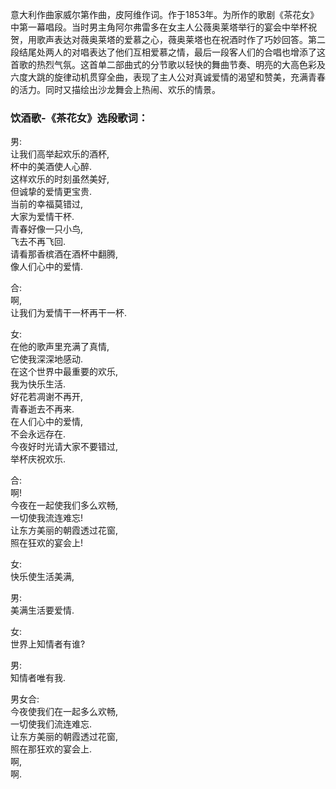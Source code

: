 

意大利作曲家威尔第作曲，皮阿维作词。作于1853年。为所作的歌剧《茶花女》中第一幕唱段。当时男主角阿尔弗雷多在女主人公薇奥莱塔举行的宴会中举杯祝贺，用歌声表达对薇奥莱塔的爱慕之心，薇奥莱塔也在祝酒时作了巧妙回答。第二段结尾处两人的对唱表达了他们互相爱慕之情，最后一段客人们的合唱也增添了这首歌的热烈气氛。这首单二部曲式的分节歌以轻快的舞曲节奏、明亮的大高色彩及六度大跳的旋律动机贯穿全曲，表现了主人公对真诚爱情的渴望和赞美，充满青春的活力。同时又描绘出沙龙舞会上热闹、欢乐的情景。

### 饮酒歌-《茶花女》选段歌词：

男:  
让我们高举起欢乐的酒杯,  
杯中的美酒使人心醉.  
这样欢乐的时刻虽然美好,  
但诚挚的爱情更宝贵.  
当前的幸福莫错过,  
大家为爱情干杯.  
青春好像一只小鸟,  
飞去不再飞回.  
请看那香槟酒在酒杯中翻腾,  
像人们心中的爱情.

合:  
啊,  
让我们为爱情干一杯再干一杯.

女:  
在他的歌声里充满了真情,  
它使我深深地感动.  
在这个世界中最重要的欢乐,  
我为快乐生活.  
好花若凋谢不再开,  
青春逝去不再来.  
在人们心中的爱情,  
不会永远存在.  
今夜好时光请大家不要错过,  
举杯庆祝欢乐.

合:  
啊!  
今夜在一起使我们多么欢畅,  
一切使我流连难忘!  
让东方美丽的朝霞透过花窗,  
照在狂欢的宴会上!

女:  
快乐使生活美满,

男:  
美满生活要爱情.

女:  
世界上知情者有谁?

男:  
知情者唯有我.

男女合:  
今夜使我们在一起多么欢畅,  
一切使我们流连难忘.  
让东方美丽的朝霞透过花窗,  
照在那狂欢的宴会上.  
啊,  
啊.

